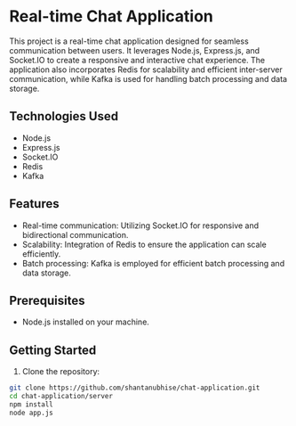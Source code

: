 
# Real-time Chat Application

This project is a real-time chat application designed for seamless communication between users. It leverages Node.js, Express.js, and Socket.IO to create a responsive and interactive chat experience. The application also incorporates Redis for scalability and efficient inter-server communication, while Kafka is used for handling batch processing and data storage.

## Technologies Used

- Node.js
- Express.js
- Socket.IO
- Redis
- Kafka

## Features

- Real-time communication: Utilizing Socket.IO for responsive and bidirectional communication.
- Scalability: Integration of Redis to ensure the application can scale efficiently.
- Batch processing: Kafka is employed for efficient batch processing and data storage.

## Prerequisites

- Node.js installed on your machine.

## Getting Started

1. Clone the repository:

```bash
git clone https://github.com/shantanubhise/chat-application.git
cd chat-application/server
npm install
node app.js


